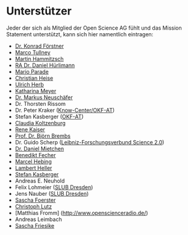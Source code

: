 # Unterstützer

Jeder der sich als Mitglied der Open Science AG fühlt und das Mission
Statement unterstützt, kann sich hier namentlich eintragen:

* [Dr. Konrad Förstner](http://konrad.foerstner.org/)
* [Marco Tullney](https://userpage.fu-berlin.de/~tullney)
* [Martin Hammitzsch](http://www.gfz-potsdam.de/mitarbeiter/martin-hammitzsch/)
* [RA Dr. Daniel Hürlimann](http://uni-luzern.ch/dh)
* [Mario Parade](http://www.wissenschaftsladen-potsdam.de)
* [Christian Heise](http://www.okfn.de)
* [Ulrich Herb](http://www.scinoptica.com)
* [Katharina Meyer](http://www.okfn.de)
* [Dr. Markus Neuschäfer](http://www.markusneuschaefer.com)
* Dr. Thorsten Rissom
* Dr. Peter Kraker ([Know-Center/OKF-AT](http://science20.wordpress.com))
* Stefan Kasberger ([OKF-AT](http://www.openscienceASAP.org))
* [Claudia Koltzenburg](http://iPir.at/14p0o)
* [Rene Kaiser](http://about.me/rene.kaiser/)
* [Prof. Dr. Björn Brembs](http://brembs.net)
* Dr. Guido Scherp ([Leibniz-Forschungsverbund Science 2.0](http://www.leibniz-science20.de))
* [Dr. Daniel Mietchen](https://en.wikipedia.org/wiki/User:Daniel_Mietchen)
* [Benedikt Fecher](http://www.hiig.de/staff/benedikt-fecher/)
* [Marcel Hebing](http://www.marcelhebing.de)
* [Lambert Heller](http://biblionik.de/about-me/)
* [Stefan Kasberger](http://www.openscienceasap.org)
* Andreas E. Neuhold
* Felix Lohmeier ([SLUB Dresden](http://www.slub-dresden.de))
* Jens Nauber ([SLUB Dresden](http://www.slub-dresden.de))
* [Sascha Foerster](http://www.saschafoerster.de)
* [Christoph Lutz](https://www.researchgate.net/profile/Christoph_Lutz)
* [Matthias Fromm] (http://www.openscienceradio.de/)
* Andreas Leimbach
* [Sascha Friesike](http://www.hiig.de/staff/dr-sascha-friesike-2/)
